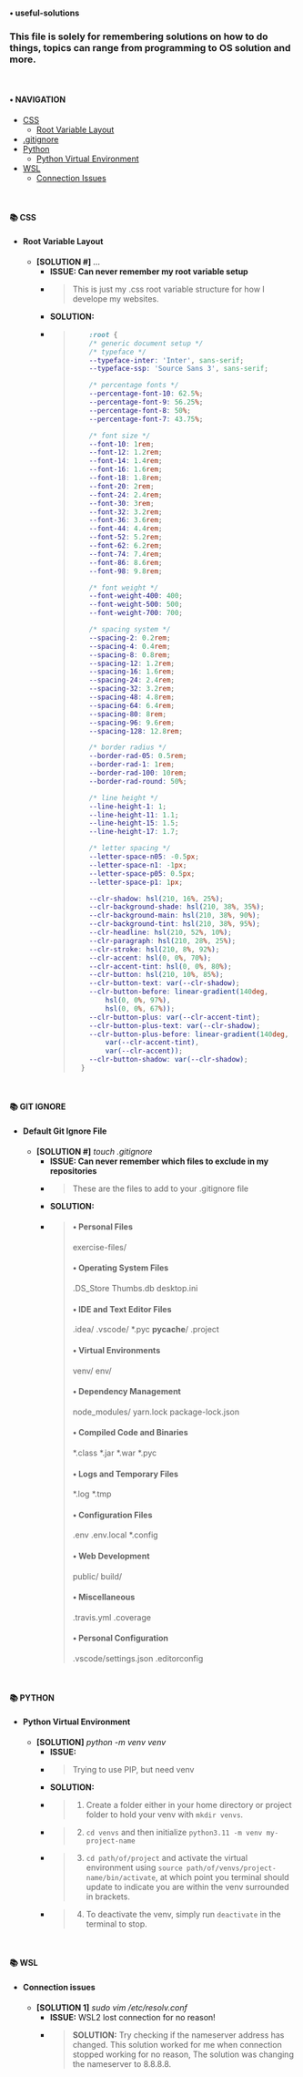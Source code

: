 #### • useful-solutions
### This file is solely for remembering solutions on how to do things, topics can range from programming to OS solution and more.

<br>

#### • NAVIGATION
- [CSS](#📚-css)
  - [Root Variable Layout](#root-variable-layout) 
- [.gitignore](#📚-git-ignore)
- [Python](#📚-python)
  - [Python Virtual Environment](#python-virtual-environment) 
- [WSL](#📚-wsl)
  - [Connection Issues](#connection-issues)

<br>

<!-- 
  • Example of Issue and Solution block
  #### 📚 HEADING
  - #### **Name problem is related to**
    - **[SOLUTION #]** _Small solution code example_
      - **ISSUE:** 
      - > What issue did you experience
      - **SOLUTION:** 
      - > The solution that worked
 -->

#### 📚 CSS
- #### **Root Variable Layout**
  - **[SOLUTION #]** _..._
    - **ISSUE: Can never remember my root variable setup** 
    - > This is just my .css root variable structure for how I develope my websites.
    - **SOLUTION:** 
    - > ```css
      >     :root {
      >     /* generic document setup */
      >     /* typeface */
      >     --typeface-inter: 'Inter', sans-serif;
      >     --typeface-ssp: 'Source Sans 3', sans-serif;
      > 
      >     /* percentage fonts */
      >     --percentage-font-10: 62.5%;
      >     --percentage-font-9: 56.25%;
      >     --percentage-font-8: 50%;
      >     --percentage-font-7: 43.75%;
      > 
      >     /* font size */
      >     --font-10: 1rem;
      >     --font-12: 1.2rem;
      >     --font-14: 1.4rem;
      >     --font-16: 1.6rem;
      >     --font-18: 1.8rem;
      >     --font-20: 2rem;
      >     --font-24: 2.4rem;
      >     --font-30: 3rem;
      >     --font-32: 3.2rem;
      >     --font-36: 3.6rem;
      >     --font-44: 4.4rem;
      >     --font-52: 5.2rem;
      >     --font-62: 6.2rem;
      >     --font-74: 7.4rem;
      >     --font-86: 8.6rem;
      >     --font-98: 9.8rem;
      > 
      >     /* font weight */
      >     --font-weight-400: 400;
      >     --font-weight-500: 500;
      >     --font-weight-700: 700;
      > 
      >     /* spacing system */
      >     --spacing-2: 0.2rem;
      >     --spacing-4: 0.4rem;
      >     --spacing-8: 0.8rem;
      >     --spacing-12: 1.2rem;
      >     --spacing-16: 1.6rem;
      >     --spacing-24: 2.4rem;
      >     --spacing-32: 3.2rem;
      >     --spacing-48: 4.8rem;
      >     --spacing-64: 6.4rem;
      >     --spacing-80: 8rem;
      >     --spacing-96: 9.6rem;
      >     --spacing-128: 12.8rem;
      > 
      >     /* border radius */
      >     --border-rad-05: 0.5rem;
      >     --border-rad-1: 1rem;
      >     --border-rad-100: 10rem;
      >     --border-rad-round: 50%;
      > 
      >     /* line height */
      >     --line-height-1: 1;
      >     --line-height-11: 1.1;
      >     --line-height-15: 1.5;
      >     --line-height-17: 1.7;
      > 
      >     /* letter spacing */
      >     --letter-space-n05: -0.5px;
      >     --letter-space-n1: -1px;
      >     --letter-space-p05: 0.5px;
      >     --letter-space-p1: 1px;
      > 
      >     --clr-shadow: hsl(210, 16%, 25%);
      >     --clr-background-shade: hsl(210, 38%, 35%);
      >     --clr-background-main: hsl(210, 38%, 90%);
      >     --clr-background-tint: hsl(210, 38%, 95%);
      >     --clr-headline: hsl(210, 52%, 10%);
      >     --clr-paragraph: hsl(210, 28%, 25%);
      >     --clr-stroke: hsl(210, 8%, 92%);
      >     --clr-accent: hsl(0, 0%, 70%);
      >     --clr-accent-tint: hsl(0, 0%, 80%);
      >     --clr-button: hsl(210, 10%, 85%);
      >     --clr-button-text: var(--clr-shadow);
      >     --clr-button-before: linear-gradient(140deg,
      >         hsl(0, 0%, 97%),
      >         hsl(0, 0%, 67%));
      >     --clr-button-plus: var(--clr-accent-tint);
      >     --clr-button-plus-text: var(--clr-shadow);
      >     --clr-button-plus-before: linear-gradient(140deg,
      >         var(--clr-accent-tint),
      >         var(--clr-accent));
      >     --clr-button-shadow: var(--clr-shadow);
      >   }
      > ```


<br>

#### 📚 GIT IGNORE
- #### **Default Git Ignore File**
  - **[SOLUTION #]** _touch .gitignore_
    - **ISSUE: Can never remember which files to exclude in my repositories** 
    - > These are the files to add to your .gitignore file
    - **SOLUTION:** 
    - > #### • Personal Files
      > exercise-files/
      > #### • Operating System Files
      > .DS_Store
      > Thumbs.db
      > desktop.ini
      > #### • IDE and Text Editor Files
      > .idea/
      > .vscode/
      > *.pyc
      > __pycache__/
      > .project
      > #### • Virtual Environments
      > venv/
      > env/
      > #### • Dependency Management
      > node_modules/
      > yarn.lock
      > package-lock.json
      > #### • Compiled Code and Binaries
      > *.class
      > *.jar
      > *.war
      > *.pyc
      > #### • Logs and Temporary Files
      > *.log
      > *.tmp
      > #### • Configuration Files
      > .env
      > .env.local
      > *.config
      > #### • Web Development
      > public/
      > build/
      > #### • Miscellaneous
      > .travis.yml
      > .coverage
      > #### • Personal Configuration
      > .vscode/settings.json
      > .editorconfig

<br>

#### 📚 PYTHON
- #### **Python Virtual Environment**
  - **[SOLUTION]** _python -m venv venv_
    - **ISSUE:**
    - > Trying to use PIP, but need venv
    - **SOLUTION:**
    - > 1. Create a folder either in your home directory or project folder to hold your venv with `mkdir venvs`.
    - > 2. `cd venvs` and then initialize `python3.11 -m venv my-project-name`
    - > 3. `cd path/of/project` and activate the virtual environment using `source path/of/venvs/project-name/bin/activate`, at which point you terminal should update to indicate you are within the venv surrounded in brackets.
    - > 4. To deactivate the venv, simply run `deactivate` in the terminal to stop.

<br>

#### 📚 WSL
- #### **Connection issues**
   - **[SOLUTION 1]** _sudo vim /etc/resolv.conf_
      - **ISSUE:** WSL2 lost connection for no reason! 
      - > **SOLUTION:** Try checking if the nameserver address has changed. This solution worked for me when connection stopped working for no reason, The solution was changing the nameserver to 8.8.8.8.

<br>